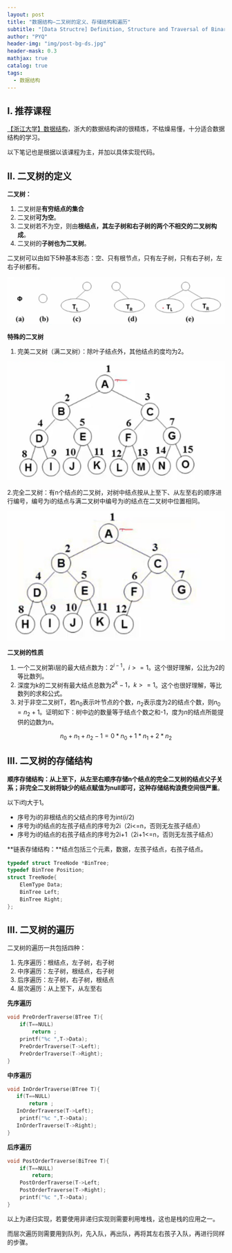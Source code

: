 ```yaml
---
layout: post
title: "数据结构—二叉树的定义、存储结构和遍历"
subtitle: "[Data Structre] Definition, Structure and Traversal of Binary Tree"
author: "PYQ"
header-img: "img/post-bg-ds.jpg"
header-mask: 0.3
mathjax: true
catalog: true
tags:
  - 数据结构
---
```


## Ⅰ. 推荐课程

[【浙江大学】数据结构](https://www.bilibili.com/video/BV1Kb41127fT?p=33)，浙大的数据结构讲的很精炼，不枯燥易懂，十分适合数据结构的学习。

以下笔记也是根据以该课程为主，并加以具体实现代码。

## Ⅱ. 二叉树的定义

**二叉树：**

1. 二叉树是**有穷结点的集合**
2. 二叉树**可为空**。
3. 二叉树若不为空，则由**根结点，其左子树和右子树的两个不相交的二叉树构成**。
4. 二叉树的**子树也为二叉树**。

二叉树可以由如下5种基本形态：空、只有根节点，只有左子树，只有右子树，左右子树都有。

![image-20220421163731871](/img/in-post/binary-tree-1.png)

**特殊的二叉树**

1. 完美二叉树（满二叉树）：除叶子结点外，其他结点的度均为2。

![](/img/in-post/binary-tree-2.png)

2.完全二叉树：有n个结点的二叉树，对树中结点按从上至下、从左至右的顺序进行编号，编号为i的结点与满二叉树中编号为i的结点在二叉树中位置相同。

![](/img/in-post/binary-tree-3.png)

**二叉树的性质**

1. 一个二叉树第i层的最大结点数为：$2^{i-1}，i>=1$。这个很好理解，公比为2的等比数列。
2. 深度为k的二叉树有最大结点总数为$2^k-1，k>=1$。这个也很好理解，等比数列的求和公式。
3. 对于非空二叉树T，若$n_0$表示叶节点的个数，$n_2$表示度为2的结点个数，则$n_0 = n_2 + 1$。证明如下：树中边的数量等于结点个数之和-1，度为$n$的结点所能提供的边数为$n$。

$$
n_0 + n_1 + n_2 - 1 = 0 * n_0 + 1 * n_1 + 2 * n_2
$$

## Ⅲ. 二叉树的存储结构

**顺序存储结构：**从上至下，从左至右顺序存储n个结点的完全二叉树的结点父子关系；非完全二叉树将缺少的结点赋值为null即可，这种存储结构**浪费空间很严重**。

以下i均大于1。

- 序号为i的非根结点的父结点的序号为int(i/2)
- 序号为i的结点的左孩子结点的序号为2i（2i<=n，否则无左孩子结点）
- 序号为i的结点的右孩子结点的序号为2i+1（2i+1<=n，否则无左孩子结点）

**链表存储结构：**结点包括三个元素，数据，左孩子结点，右孩子结点。

```c++
typedef struct TreeNode *BinTree;
typedef BinTree Position;
struct TreeNode{
    ElemType Data;
    BinTree Left;
    BinTree Right;
};
```

## Ⅲ. 二叉树的遍历

二叉树的遍历一共包括四种：

1. 先序遍历：根结点，左子树，右子树
2. 中序遍历：左子树，根结点，右子树
3. 后序遍历：左子树，右子树，根结点
4. 层次遍历：从上至下，从左至右

**先序遍历**

```c
void PreOrderTraverse(BTree T){
    if(T==NULL)
        return ;
    printf("%c ",T->Data);
    PreOrderTraverse(T->Left);
    PreOrderTraverse(T->Right);
}
```

**中序遍历**

```c
void InOrderTraverse(BTree T){
   if(T==NULL)
       return ;
   InOrderTraverse(T->Left);
    printf("%c ",T->Data);
   InOrderTraverse(T->Right);
}
```

**后序遍历**

```c
void PostOrderTraverse(BiTree T){
    if(T==NULL)
        return;
    PostOrderTraverse(T->Left;
    PostOrderTraverse(T->Right);
    printf("%c ",T->Data);
}
```

以上为递归实现，若要使用非递归实现则需要利用堆栈，这也是栈的应用之一。

而层次遍历则需要用到队列，先入队，再出队，再将其左右孩子入队，再进行同样的步骤。



